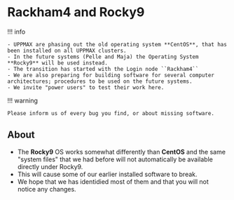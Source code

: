 # Rackham4 and Rocky9

!!! info

    - UPPMAX are phasing out the old operating system **CentOS**, that has been installed on all UPPMAX clusters.
    - In the future systems (Pelle and Maja) the Operating System **Rocky9** will be used instead.
    - The transition has started with the Login node ``Rackham4``
    - We are also preparing for building software for several computer architectures; procedures to be used on the future systems.
    - We invite "power users" to test their work here.

!!! warning

    Please inform us of every bug you find, or about missing software.

## About

- The **Rocky9** OS works somewhat differently than **CentOS** and the same "system files" that we had before will not automatically be available directly under Rocky9. 
- This will cause some of our earlier installed software to break. 
- We hope that we has identidied most of them and that you will not notice any changes.

